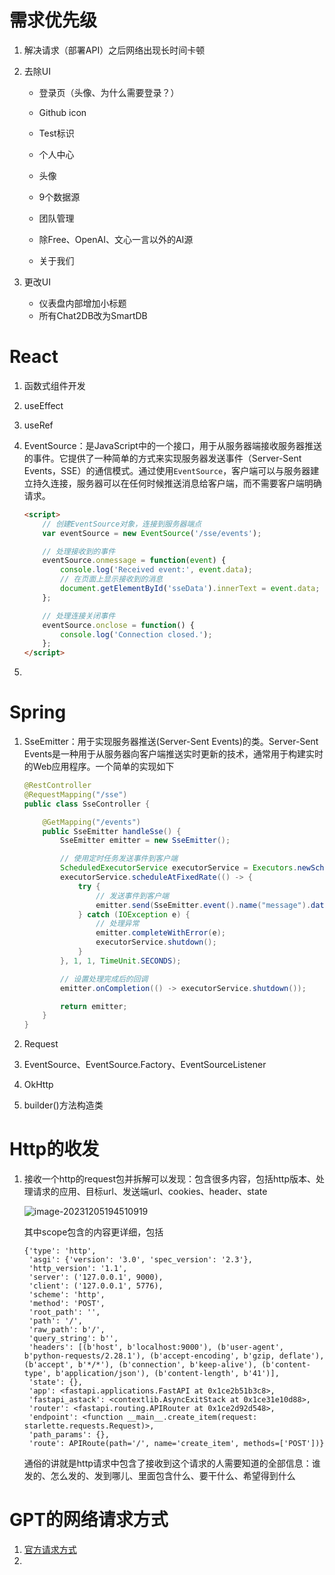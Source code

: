 # 需求优先级

1. 解决请求（部署API）之后网络出现长时间卡顿

2. 去除UI

   * 登录页（头像、为什么需要登录？）

   * Github icon
   * Test标识
   * 个人中心
   * 头像
   * 9个数据源
   * 团队管理
   * 除Free、OpenAI、文心一言以外的AI源
   * 关于我们

3. 更改UI

   * 仪表盘内部增加小标题
   * 所有Chat2DB改为SmartDB

# React

1. 函数式组件开发

2. useEffect

3. useRef

4. EventSource：是JavaScript中的一个接口，用于从服务器端接收服务器推送的事件。它提供了一种简单的方式来实现服务器发送事件（Server-Sent Events，SSE）的通信模式。通过使用`EventSource`，客户端可以与服务器建立持久连接，服务器可以在任何时候推送消息给客户端，而不需要客户端明确请求。

   ~~~html
   <script>
       // 创建EventSource对象，连接到服务器端点
       var eventSource = new EventSource('/sse/events');
   
       // 处理接收到的事件
       eventSource.onmessage = function(event) {
           console.log('Received event:', event.data);
           // 在页面上显示接收到的消息
           document.getElementById('sseData').innerText = event.data;
       };
   
       // 处理连接关闭事件
       eventSource.onclose = function() {
           console.log('Connection closed.');
       };
   </script>
   ~~~

5. 

# Spring

1. SseEmitter：用于实现服务器推送(Server-Sent Events)的类。Server-Sent Events是一种用于从服务器向客户端推送实时更新的技术，通常用于构建实时的Web应用程序。一个简单的实现如下

   ~~~java
   @RestController
   @RequestMapping("/sse")
   public class SseController {
   
       @GetMapping("/events")
       public SseEmitter handleSse() {
           SseEmitter emitter = new SseEmitter();
   
           // 使用定时任务发送事件到客户端
           ScheduledExecutorService executorService = Executors.newScheduledThreadPool(1);
           executorService.scheduleAtFixedRate(() -> {
               try {
                   // 发送事件到客户端
                   emitter.send(SseEmitter.event().name("message").data("Hello, client!"));
               } catch (IOException e) {
                   // 处理异常
                   emitter.completeWithError(e);
                   executorService.shutdown();
               }
           }, 1, 1, TimeUnit.SECONDS);
   
           // 设置处理完成后的回调
           emitter.onCompletion(() -> executorService.shutdown());
   
           return emitter;
       }
   }
   ~~~

2. Request
3. EventSource、EventSource.Factory、EventSourceListener
4. OkHttp
5. builder()方法构造类



# Http的收发

1. 接收一个http的request包并拆解可以发现：包含很多内容，包括http版本、处理请求的应用、目标url、发送端url、cookies、header、state

   ![image-20231205194510919](C:\Users\NetPunk\AppData\Roaming\Typora\typora-user-images\image-20231205194510919.png)

   其中scope包含的内容更详细，包括

   ~~~
   {'type': 'http',
    'asgi': {'version': '3.0', 'spec_version': '2.3'},
    'http_version': '1.1',
    'server': ('127.0.0.1', 9000),
    'client': ('127.0.0.1', 5776),
    'scheme': 'http',
    'method': 'POST',
    'root_path': '',
    'path': '/',
    'raw_path': b'/',
    'query_string': b'',
    'headers': [(b'host', b'localhost:9000'), (b'user-agent', b'python-requests/2.28.1'), (b'accept-encoding', b'gzip, deflate'), (b'accept', b'*/*'), (b'connection', b'keep-alive'), (b'content-type', b'application/json'), (b'content-length', b'41')],
    'state': {},
    'app': <fastapi.applications.FastAPI at 0x1ce2b51b3c8>,
    'fastapi_astack': <contextlib.AsyncExitStack at 0x1ce31e10d88>,
    'router': <fastapi.routing.APIRouter at 0x1ce2d92d548>,
    'endpoint': <function __main__.create_item(request: starlette.requests.Request)>,
    'path_params': {},
    'route': APIRoute(path='/', name='create_item', methods=['POST'])}
   ~~~

   通俗的讲就是http请求中包含了接收到这个请求的人需要知道的全部信息：谁发的、怎么发的、发到哪儿、里面包含什么、要干什么、希望得到什么





# GPT的网络请求方式

1. [官方请求方式](https://platform.openai.com/docs/api-reference/making-requests)
2. 

